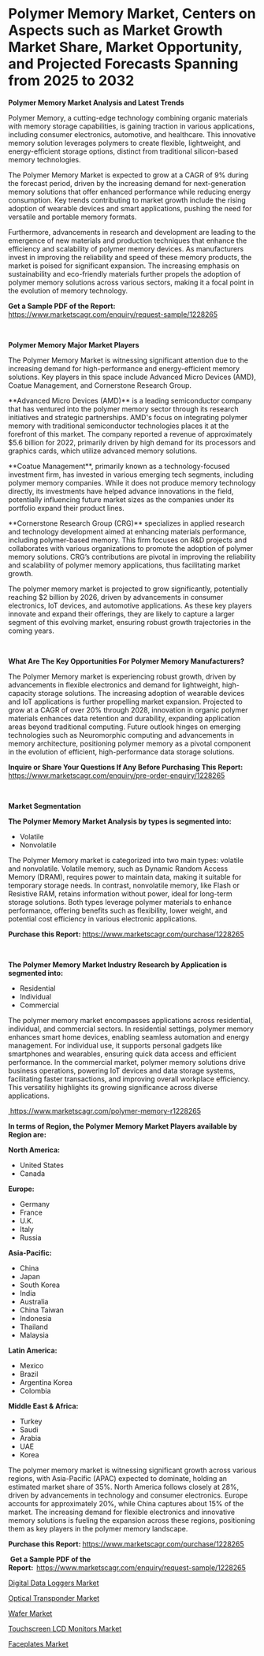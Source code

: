 <p><h1>Polymer Memory Market, Centers on Aspects such as Market Growth Market Share, Market Opportunity, and Projected Forecasts Spanning from 2025 to 2032</h1></p><p><strong>Polymer Memory Market Analysis and Latest Trends</strong></p>
<p><p>Polymer Memory, a cutting-edge technology combining organic materials with memory storage capabilities, is gaining traction in various applications, including consumer electronics, automotive, and healthcare. This innovative memory solution leverages polymers to create flexible, lightweight, and energy-efficient storage options, distinct from traditional silicon-based memory technologies.</p><p>The Polymer Memory Market is expected to grow at a CAGR of 9% during the forecast period, driven by the increasing demand for next-generation memory solutions that offer enhanced performance while reducing energy consumption. Key trends contributing to market growth include the rising adoption of wearable devices and smart applications, pushing the need for versatile and portable memory formats. </p><p>Furthermore, advancements in research and development are leading to the emergence of new materials and production techniques that enhance the efficiency and scalability of polymer memory devices. As manufacturers invest in improving the reliability and speed of these memory products, the market is poised for significant expansion. The increasing emphasis on sustainability and eco-friendly materials further propels the adoption of polymer memory solutions across various sectors, making it a focal point in the evolution of memory technology.</p></p>
<p><strong>Get a Sample PDF of the Report:&nbsp;</strong> <a href="https://www.marketscagr.com/enquiry/request-sample/1228265?utm_campaign=1868&utm_medium=2&utm_source=Github&utm_content=ia&utm_term=06042025&utm_id=polymer-memory">https://www.marketscagr.com/enquiry/request-sample/1228265</a></p>
<p>&nbsp;</p>
<p><strong>Polymer Memory Major Market Players</strong></p>
<p><p>The Polymer Memory Market is witnessing significant attention due to the increasing demand for high-performance and energy-efficient memory solutions. Key players in this space include Advanced Micro Devices (AMD), Coatue Management, and Cornerstone Research Group.</p><p>**Advanced Micro Devices (AMD)** is a leading semiconductor company that has ventured into the polymer memory sector through its research initiatives and strategic partnerships. AMD's focus on integrating polymer memory with traditional semiconductor technologies places it at the forefront of this market. The company reported a revenue of approximately $5.6 billion for 2022, primarily driven by high demand for its processors and graphics cards, which utilize advanced memory solutions.</p><p>**Coatue Management**, primarily known as a technology-focused investment firm, has invested in various emerging tech segments, including polymer memory companies. While it does not produce memory technology directly, its investments have helped advance innovations in the field, potentially influencing future market sizes as the companies under its portfolio expand their product lines.</p><p>**Cornerstone Research Group (CRG)** specializes in applied research and technology development aimed at enhancing materials performance, including polymer-based memory. This firm focuses on R&D projects and collaborates with various organizations to promote the adoption of polymer memory solutions. CRG’s contributions are pivotal in improving the reliability and scalability of polymer memory applications, thus facilitating market growth.</p><p>The polymer memory market is projected to grow significantly, potentially reaching $2 billion by 2026, driven by advancements in consumer electronics, IoT devices, and automotive applications. As these key players innovate and expand their offerings, they are likely to capture a larger segment of this evolving market, ensuring robust growth trajectories in the coming years.</p></p>
<p>&nbsp;</p>
<p><strong>What Are The Key Opportunities For Polymer Memory Manufacturers?</strong></p>
<p><p>The Polymer Memory market is experiencing robust growth, driven by advancements in flexible electronics and demand for lightweight, high-capacity storage solutions. The increasing adoption of wearable devices and IoT applications is further propelling market expansion. Projected to grow at a CAGR of over 20% through 2028, innovation in organic polymer materials enhances data retention and durability, expanding application areas beyond traditional computing. Future outlook hinges on emerging technologies such as Neuromorphic computing and advancements in memory architecture, positioning polymer memory as a pivotal component in the evolution of efficient, high-performance data storage solutions.</p></p>
<p><strong>Inquire or Share Your Questions If Any Before Purchasing This Report:</strong> <a href="https://www.marketscagr.com/enquiry/pre-order-enquiry/1228265?utm_campaign=1868&utm_medium=2&utm_source=Github&utm_content=ia&utm_term=06042025&utm_id=polymer-memory">https://www.marketscagr.com/enquiry/pre-order-enquiry/1228265</a></p>
<p>&nbsp;</p>
<p><strong>Market Segmentation</strong></p>
<p><strong>The Polymer Memory Market Analysis by types is segmented into:</strong></p>
<p><ul><li>Volatile</li><li>Nonvolatile</li></ul></p>
<p><p>The Polymer Memory market is categorized into two main types: volatile and nonvolatile. Volatile memory, such as Dynamic Random Access Memory (DRAM), requires power to maintain data, making it suitable for temporary storage needs. In contrast, nonvolatile memory, like Flash or Resistive RAM, retains information without power, ideal for long-term storage solutions. Both types leverage polymer materials to enhance performance, offering benefits such as flexibility, lower weight, and potential cost efficiency in various electronic applications.</p></p>
<p><strong>Purchase this Report:&nbsp;</strong><a href="https://www.marketscagr.com/purchase/1228265?utm_campaign=1868&utm_medium=2&utm_source=Github&utm_content=ia&utm_term=06042025&utm_id=polymer-memory">https://www.marketscagr.com/purchase/1228265</a></p>
<p>&nbsp;</p>
<p><strong>The Polymer Memory Market Industry Research by Application is segmented into:</strong></p>
<p><ul><li>Residential</li><li>Individual</li><li>Commercial</li></ul></p>
<p><p>The polymer memory market encompasses applications across residential, individual, and commercial sectors. In residential settings, polymer memory enhances smart home devices, enabling seamless automation and energy management. For individual use, it supports personal gadgets like smartphones and wearables, ensuring quick data access and efficient performance. In the commercial market, polymer memory solutions drive business operations, powering IoT devices and data storage systems, facilitating faster transactions, and improving overall workplace efficiency. This versatility highlights its growing significance across diverse applications.</p></p>
<p><a href="https://www.marketscagr.com/polymer-memory-r1228265?utm_campaign=1868&utm_medium=2&utm_source=Github&utm_content=ia&utm_term=06042025&utm_id=polymer-memory">&nbsp;https://www.marketscagr.com/polymer-memory-r1228265</a></p>
<p><strong>In terms of Region, the Polymer Memory Market Players available by Region are:</strong></p>
<p>
    <p> <strong> North America: </strong>
        <ul>
            <li>United States</li>
            <li>Canada</li>
        </ul>
        </p> 
    <p> <strong> Europe: </strong>
        <ul>
            <li>Germany</li>
            <li>France</li>
            <li>U.K.</li>
            <li>Italy</li>
            <li>Russia</li>
        </ul>
        </p> 
    <p> <strong> Asia-Pacific: </strong>
        <ul>
            <li>China</li>
            <li>Japan</li>
            <li>South Korea</li>
            <li>India</li>
            <li>Australia</li>
            <li>China Taiwan</li>
            <li>Indonesia</li>
            <li>Thailand</li>
            <li>Malaysia</li>
        </ul>
        </p> 
    <p> <strong> Latin America: </strong>
        <ul>
            <li>Mexico</li>
            <li>Brazil</li>
            <li>Argentina Korea</li>
            <li>Colombia</li>
        </ul>
        </p> 
    <p> <strong> Middle East & Africa: </strong>
        <ul>
            <li>Turkey</li>
            <li>Saudi</li>
            <li>Arabia</li>
            <li>UAE</li>
            <li>Korea</li>
        </ul>
    </p>
    </p>
<p><p>The polymer memory market is witnessing significant growth across various regions, with Asia-Pacific (APAC) expected to dominate, holding an estimated market share of 35%. North America follows closely at 28%, driven by advancements in technology and consumer electronics. Europe accounts for approximately 20%, while China captures about 15% of the market. The increasing demand for flexible electronics and innovative memory solutions is fueling the expansion across these regions, positioning them as key players in the polymer memory landscape.</p></p>
<p><strong>Purchase this Report: </strong><a href="https://www.marketscagr.com/purchase/1228265?utm_campaign=1868&utm_medium=2&utm_source=Github&utm_content=ia&utm_term=06042025&utm_id=polymer-memory">https://www.marketscagr.com/purchase/1228265</a></p>
<p>&nbsp;<strong>Get a Sample PDF of the Report:&nbsp;&nbsp;</strong><a href="https://www.marketscagr.com/enquiry/request-sample/1228265?utm_campaign=1868&utm_medium=2&utm_source=Github&utm_content=ia&utm_term=06042025&utm_id=polymer-memory">https://www.marketscagr.com/enquiry/request-sample/1228265</a></p>
<p><strong></strong></p>
<p><p><a href="https://github.com/goliareanoyh/Market-Research-Report-List-1/blob/main/digital-data-loggers-market.md?utm_campaign=1868&utm_medium=2&utm_source=Github&utm_content=ia&utm_term=06042025&utm_id=polymer-memory">Digital Data Loggers Market</a></p><p><a href="https://github.com/Krish2023na/Market-Research-Report-List-7/blob/main/optical-transponder-market.md?utm_campaign=1868&utm_medium=2&utm_source=Github&utm_content=ia&utm_term=06042025&utm_id=polymer-memory">Optical Transponder Market</a></p><p><a href="https://github.com/aarenlazosw3/Market-Research-Report-List-1/blob/main/wafer-market.md?utm_campaign=1868&utm_medium=2&utm_source=Github&utm_content=ia&utm_term=06042025&utm_id=polymer-memory">Wafer Market</a></p><p><a href="https://github.com/RickHolmes3/Market-Research-Report-List-7/blob/main/touchscreen-lcd-monitors-market.md?utm_campaign=1868&utm_medium=2&utm_source=Github&utm_content=ia&utm_term=06042025&utm_id=polymer-memory">Touchscreen LCD Monitors Market</a></p><p><a href="https://github.com/knazsdadeyvw/Market-Research-Report-List-1/blob/main/faceplates-market.md?utm_campaign=1868&utm_medium=2&utm_source=Github&utm_content=ia&utm_term=06042025&utm_id=polymer-memory">Faceplates Market</a></p></p>